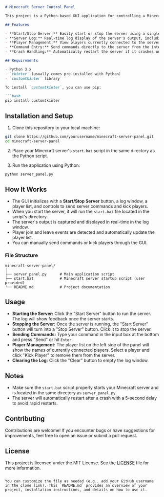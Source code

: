 ```markdown
# Minecraft Server Control Panel

This project is a Python-based GUI application for controlling a Minecraft server. It allows you to start, stop, and interact with the server through a graphical interface, built using `tkinter` and `customtkinter`.

## Features

- **Start/Stop Server:** Easily start or stop the server using a single button.
- **Server Log:** Real-time log display of the server's output, including server information and errors.
- **Player Management:** View players currently connected to the server. Allows kicking players directly from the UI.
- **Command Entry:** Send commands directly to the server from the interface.
- **Crash Handling:** Automatically restart the server if it crashes unexpectedly.

## Requirements

- Python 3.x
- `tkinter` (usually comes pre-installed with Python)
- `customtkinter` library

To install `customtkinter`, you can use pip:

```bash
pip install customtkinter
```

## Installation and Setup

1. Clone this repository to your local machine:

```bash
git clone https://github.com/yourusername/minecraft-server-panel.git
cd minecraft-server-panel
```

2. Place your Minecraft server's `start.bat` script in the same directory as the Python script.

3. Run the application using Python:

```bash
python server_panel.py
```

## How It Works

- The GUI initializes with a **Start/Stop Server** button, a log window, a player list, and controls to send server commands and kick players.
- When you start the server, it will run the `start.bat` file located in the script's directory.
- The server's output is captured and displayed in real-time in the log window.
- Player join and leave events are detected and automatically update the player list.
- You can manually send commands or kick players through the GUI.

### File Structure

```
minecraft-server-panel/
│
├── server_panel.py      # Main application script
├── start.bat            # Minecraft server startup script (user provided)
└── README.md            # Project documentation
```

## Usage

- **Starting the Server:** Click the "Start Server" button to run the server. The log will show feedback once the server starts.
- **Stopping the Server:** Once the server is running, the "Start Server" button will turn into a "Stop Server" button. Click it to stop the server.
- **Sending Commands:** Type your command in the input box at the bottom and press "Send" or hit `Enter`.
- **Player Management:** The player list on the left side of the panel will show the names of currently connected players. Select a player and click "Kick Player" to remove them from the server.
- **Clearing the Log:** Click the "Clear" button to empty the log window.

## Notes

- Make sure the `start.bat` script properly starts your Minecraft server and is located in the same directory as `server_panel.py`.
- The server will automatically restart after a crash with a 5-second delay to avoid rapid restarts.

## Contributing

Contributions are welcome! If you encounter bugs or have suggestions for improvements, feel free to open an issue or submit a pull request.

## License

This project is licensed under the MIT License. See the [LICENSE](LICENSE) file for more information.
```

You can customize the file as needed (e.g., add your GitHub username in the clone link). This `README.md` provides an overview of your project, installation instructions, and details on how to use it.

